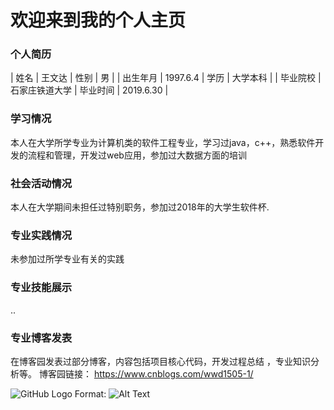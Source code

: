 # 欢迎来到我的个人主页


### 个人简历



| 姓名  | 王文达  | 性别  | 男  |
| 出生年月  | 1997.6.4  | 学历  | 大学本科  |
| 毕业院校  | 石家庄铁道大学  | 毕业时间  | 2019.6.30  |


### 学习情况 

  本人在大学所学专业为计算机类的软件工程专业，学习过java，c++，熟悉软件开发的流程和管理，开发过web应用，参加过大数据方面的培训


### 社会活动情况
  本人在大学期间未担任过特别职务，参加过2018年的大学生软件杯.
### 专业实践情况
  未参加过所学专业有关的实践
### 专业技能展示
  ..
### 专业博客发表
  在博客园发表过部分博客，内容包括项目核心代码，开发过程总结 ，专业知识分析等。    博客园链接： https://www.cnblogs.com/wwd1505-1/




![GitHub Logo](/images/logo.png)
Format: ![Alt Text](url)
